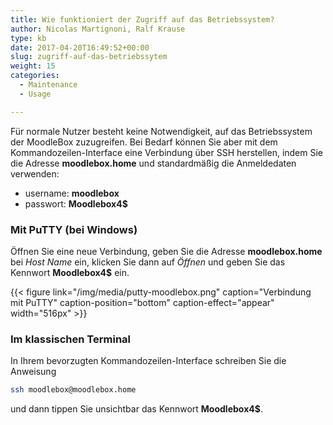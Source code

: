 ```yaml
---
title: Wie funktioniert der Zugriff auf das Betriebssystem?
author: Nicolas Martignoni, Ralf Krause
type: kb
date: 2017-04-20T16:49:52+00:00
slug: zugriff-auf-das-betriebssytem
weight: 15
categories:
  - Maintenance
  - Usage

---
```

Für normale Nutzer besteht keine Notwendigkeit, auf das Betriebssystem der MoodleBox zuzugreifen. Bei Bedarf können Sie aber mit dem Kommandozeilen-Interface eine Verbindung über SSH herstellen, indem Sie die Adresse __moodlebox.home__ und standardmäßig die  Anmeldedaten verwenden:

  * username: __moodlebox__
  * passwort: __Moodlebox4$__


### Mit PuTTY (bei Windows)

Öffnen Sie eine neue Verbindung, geben Sie die Adresse __moodlebox.home__ bei _Host Name_ ein, klicken Sie dann auf _Öffnen_ und geben Sie das Kennwort __Moodlebox4$__ ein.

{{< figure link="/img/media/putty-moodlebox.png" caption="Verbindung mit PuTTY" caption-position="bottom" caption-effect="appear" width="516px" >}}


### Im klassischen Terminal

In Ihrem bevorzugten Kommandozeilen-Interface schreiben Sie die Anweisung

```bash
ssh moodlebox@moodlebox.home
```

und dann tippen Sie unsichtbar das Kennwort __Moodlebox4$__.
